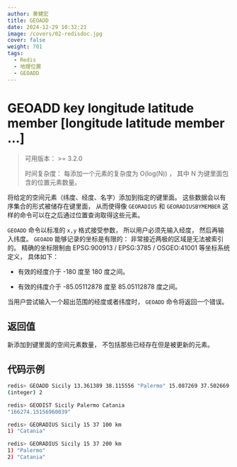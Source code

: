 ```yaml
---
author: 黄健宏
title: GEOADD
date: 2024-12-29 10:32:21
image: /covers/02-redisdoc.jpg
cover: false
weight: 701
tags:
  - Redis
  - 地理位置
  - GEOADD
---
```


# GEOADD key longitude latitude member [longitude latitude member …]

> 可用版本： >= 3.2.0
> 
> 时间复杂度： 每添加一个元素的复杂度为 O(log(N)) ， 其中 N 为键里面包含的位置元素数量。

将给定的空间元素（纬度、经度、名字）添加到指定的键里面。 这些数据会以有序集合的形式被储存在键里面， 从而使得像 `GEORADIUS` 和 `GEORADIUSBYMEMBER` 这样的命令可以在之后通过位置查询取得这些元素。

`GEOADD` 命令以标准的 `x,y` 格式接受参数， 所以用户必须先输入经度， 然后再输入纬度。 `GEOADD` 能够记录的坐标是有限的： 非常接近两极的区域是无法被索引的。 精确的坐标限制由 EPSG:900913 / EPSG:3785 / OSGEO:41001 等坐标系统定义， 具体如下：

- 有效的经度介于 -180 度至 180 度之间。
    
- 有效的纬度介于 -85.05112878 度至 85.05112878 度之间。
    

当用户尝试输入一个超出范围的经度或者纬度时， `GEOADD` 命令将返回一个错误。

## 返回值

新添加到键里面的空间元素数量， 不包括那些已经存在但是被更新的元素。

## 代码示例

```bash
redis> GEOADD Sicily 13.361389 38.115556 "Palermo" 15.087269 37.502669 "Catania"
(integer) 2

redis> GEODIST Sicily Palermo Catania
"166274.15156960039"

redis> GEORADIUS Sicily 15 37 100 km
1) "Catania"

redis> GEORADIUS Sicily 15 37 200 km
1) "Palermo"
2) "Catania"
```
